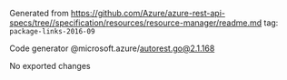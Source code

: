 Generated from https://github.com/Azure/azure-rest-api-specs/tree//specification/resources/resource-manager/readme.md tag: `package-links-2016-09`

Code generator @microsoft.azure/autorest.go@2.1.168

No exported changes